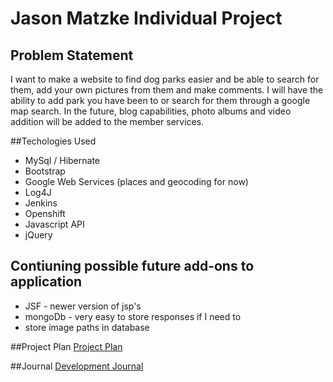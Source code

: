 # Jason Matzke Individual Project
 
## Problem Statement

I want to make a website to find dog parks easier and be able to search for them, add your own pictures
from them and make comments. I will have the ability to add park you have been to or search for them
through a google map search. In the future, blog capabilities, photo albums and video addition will be added 
to the member services.
 
 ##Techologies Used
 * MySql / Hibernate
 * Bootstrap
 * Google Web Services (places and geocoding for now)
 * Log4J
 * Jenkins
 * Openshift
 * Javascript API
 * jQuery
 
 ## Contiuning possible future add-ons to application
 * JSF - newer version of jsp's
 * mongoDb - very easy to store responses if I need to
 * store image paths in database
 
 ##Project Plan
 [Project Plan](https://github.com/jmatzke1/FunForFido/blob/master/ProjectPlan.md)
 
 ##Journal
 [Development Journal](https://github.com/jmatzke1/FunForFido/blob/master/Journal.md)
 
